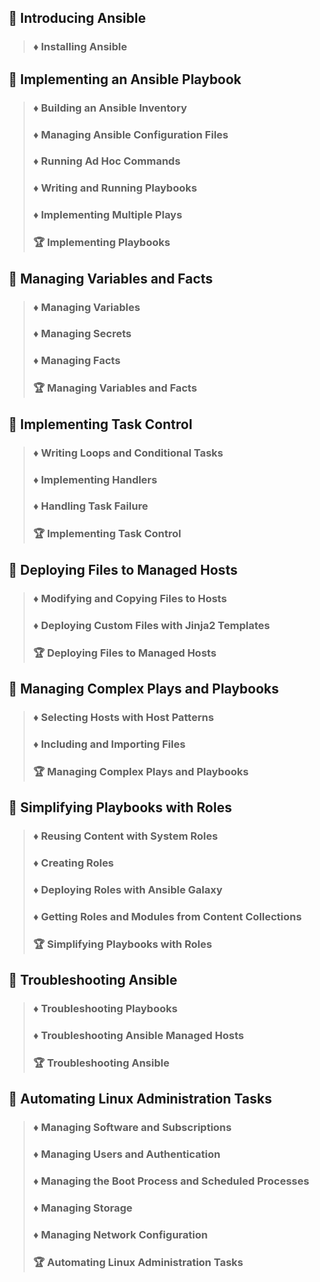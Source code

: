 ## :file_folder: Introducing Ansible
> ### :diamonds: Installing Ansible


## :file_folder: Implementing an Ansible Playbook
> ### :diamonds: Building an Ansible Inventory
> ### :diamonds: Managing Ansible Configuration Files
> ### :diamonds: Running Ad Hoc Commands
> ### :diamonds: Writing and Running Playbooks
> ### :diamonds: Implementing Multiple Plays
> ### :trophy: Implementing Playbooks

## :file_folder: Managing Variables and Facts
> ### :diamonds: Managing Variables
> ### :diamonds: Managing Secrets
> ### :diamonds: Managing Facts
> ### :trophy: Managing Variables and Facts

## :file_folder: Implementing Task Control
> ### :diamonds: Writing Loops and Conditional Tasks
> ### :diamonds: Implementing Handlers
> ### :diamonds: Handling Task Failure
> ### :trophy: Implementing Task Control

## :file_folder: Deploying Files to Managed Hosts
> ### :diamonds: Modifying and Copying Files to Hosts
> ### :diamonds: Deploying Custom Files with Jinja2 Templates
> ### :trophy: Deploying Files to Managed Hosts

## :file_folder: Managing Complex Plays and Playbooks
> ### :diamonds: Selecting Hosts with Host Patterns
> ### :diamonds: Including and Importing Files
> ### :trophy: Managing Complex Plays and Playbooks

## :file_folder: Simplifying Playbooks with Roles
> ### :diamonds: Reusing Content with System Roles
> ### :diamonds: Creating Roles
> ### :diamonds: Deploying Roles with Ansible Galaxy
> ### :diamonds: Getting Roles and Modules from Content Collections
> ### :trophy: Simplifying Playbooks with Roles

## :file_folder: Troubleshooting Ansible
> ### :diamonds: Troubleshooting Playbooks
> ### :diamonds: Troubleshooting Ansible Managed Hosts
> ### :trophy: Troubleshooting Ansible

## :file_folder: Automating Linux Administration Tasks
> ### :diamonds: Managing Software and Subscriptions
> ### :diamonds: Managing Users and Authentication
> ### :diamonds: Managing the Boot Process and Scheduled Processes
> ### :diamonds: Managing Storage
> ### :diamonds: Managing Network Configuration
> ### :trophy: Automating Linux Administration Tasks
